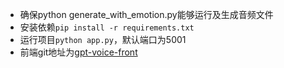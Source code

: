 - 确保python generate_with_emotion.py能够运行及生成音频文件
- 安装依赖`pip install -r requirements.txt`
- 运行项目`python app.py`，默认端口为5001
- 前端git地址为[gpt-voice-front](https://github.com/shaowanwan/gpt-voice-front)